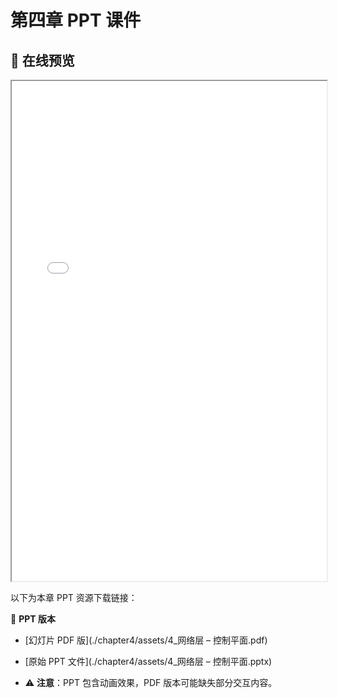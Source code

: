# 第四章 PPT 课件

## 📒 在线预览
<iframe src="./chapter4/assets/4_网络层 – 控制平面.pdf" width="100%" height="800px"></iframe>

以下为本章 PPT 资源下载链接：

🔽 **PPT 版本**
- [幻灯片 PDF 版](./chapter4/assets/4_网络层 – 控制平面.pdf)
- [原始 PPT 文件](./chapter4/assets/4_网络层 – 控制平面.pptx)

- ⚠️ **注意**：PPT 包含动画效果，PDF 版本可能缺失部分交互内容。
